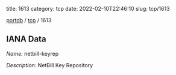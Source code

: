 title: 1613
category: tcp
date: 2022-02-10T22:46:10
slug: tcp/1613

[portdb](/) / [tcp](/category/tcp.html) / 1613


## IANA Data

_Name:_ netbill-keyrep

_Description:_ NetBill Key Repository

